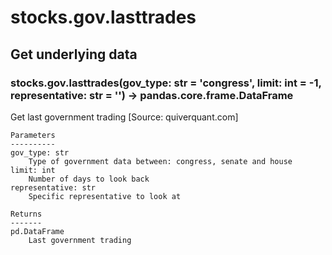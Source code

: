 # stocks.gov.lasttrades

## Get underlying data 
### stocks.gov.lasttrades(gov_type: str = 'congress', limit: int = -1, representative: str = '') -> pandas.core.frame.DataFrame

Get last government trading [Source: quiverquant.com]

    Parameters
    ----------
    gov_type: str
        Type of government data between: congress, senate and house
    limit: int
        Number of days to look back
    representative: str
        Specific representative to look at

    Returns
    -------
    pd.DataFrame
        Last government trading
